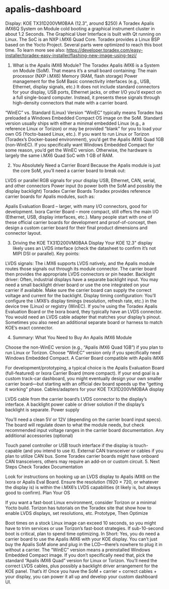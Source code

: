 # apalis-dashboard

Display: KOE TX31D200VM0BAA (12.3", around $250)
A Toradex Apalis iMX6Q System on Module cold booting a graphical instrument cluster in about 1.2 Seconds.
The Graphical User Interface is built with Qt running on Linux. The SoC is an NXP i.MX6 Quad Core.
Toradex provides a Linux BSP based on the Yocto Project. Several parts were optimized to reach this boot time.
To learn more see also: https://developer.toradex.com/easy-installer/toradex-easy-installer/flashing-new-image-using-tezi/

1. What is the Apalis iMX6 Module?
The Toradex Apalis iMX6 is a System on Module (SoM). That means it’s a small board containing:
The main processor (NXP i.MX6)
Memory (RAM, flash storage)
Power management for the SoM
Basic connectivity interfaces (e.g., USB, Ethernet, display signals, etc.)
It does not include standard connectors for your display, USB ports, Ethernet jacks, or other I/O you’d expect on a full single-board computer. Instead, it presents these signals through high-density connectors that mate with a carrier board.

“WinEC” vs. Standard (Linux) Version
“WinEC” typically means Toradex has preloaded a Windows Embedded Compact OS image on the SoM.
Standard version usually ships with either a minimal embedded Linux (e.g., a reference Linux or Torizon) or may be provided “blank” for you to load your own OS (Yocto-based Linux, etc.).
If you want to run Linux or Torizon (Toradex’s Docker-based environment), you’d get the Apalis iMX6 Quad 1GB (non-WinEC). If you specifically want Windows Embedded Compact for some reason, you’d get the WinEC version. Otherwise, the hardware is largely the same i.MX6 Quad SoC with 1 GB of RAM.

2. You Absolutely Need a Carrier Board
Because the Apalis module is just the core SoM, you’ll need a carrier board to break out:

LVDS or parallel RGB signals for your display
USB, Ethernet, CAN, serial, and other connectors
Power input (to power both the SoM and possibly the display backlight)
Toradex Carrier Boards
Toradex provides reference carrier boards for Apalis modules, such as:

Apalis Evaluation Board – larger, with many I/O connectors, good for development.
Ixora Carrier Board – more compact, still offers the main I/O (Ethernet, USB, display interfaces, etc.).
Many people start with one of these official carrier boards for development and proof-of-concept, then design a custom carrier board for their final product dimensions and connector layout.

3. Driving the KOE TX31D200VM0BAA Display
Your KOE 12.3" display likely uses an LVDS interface (check the datasheet to confirm it’s not MIPI DSI or parallel). Key points:

LVDS signals: The i.MX6 supports LVDS natively, and the Apalis module routes those signals out through its module connector. The carrier board then provides the appropriate LVDS connectors or pin header.
Backlight driver: Often, industrial displays have a separate backlight input. You may need a small backlight driver board or use the one integrated on your carrier if available. Make sure the carrier board can supply the correct voltage and current for the backlight.
Display timing configuration: You’ll configure the i.MX6’s display timings (resolution, refresh rate, etc.) in the device tree (Linux) or registry (WinEC).
If you’re using the Toradex Apalis Evaluation Board or the Ixora board, they typically have an LVDS connector. You would need an LVDS cable adapter that matches your display’s pinout. Sometimes you also need an additional separate board or harness to match KOE’s exact connector.

4. Summary: What You Need to Buy
An Apalis iMX6 Module

Choose the non-WinEC version (e.g., “Apalis iMX6 Quad 1GB”) if you plan to run Linux or Torizon.
Choose “WinEC” version only if you specifically need Windows Embedded Compact.
A Carrier Board compatible with Apalis iMX6

For development/prototyping, a typical choice is the Apalis Evaluation Board (full-featured) or Ixora Carrier Board (more compact).
If your end goal is a custom track-car dashboard, you might eventually design your own smaller carrier board—but starting with an official dev board speeds up the “getting it working” phase.
Cables/adapters for your KOE TX31D200VM0BAA display

LVDS cable from the carrier board’s LVDS connector to the display’s interface.
A backlight power cable or driver solution if the display’s backlight is separate.
Power supply

You’ll need a clean 5V or 12V (depending on the carrier board input specs). The board will regulate down to what the module needs, but check recommended input voltage ranges in the carrier board documentation.
Any additional accessories (optional)

Touch panel controller or USB touch interface if the display is touch-capable (and you intend to use it).
External CAN transceiver or cables if you plan to utilize CAN bus. Some Toradex carrier boards might have onboard CAN transceivers, others may require an add-on or custom circuit.
5. Next Steps
Check Toradex Documentation

Look for instructions on hooking up an LVDS display to Apalis iMX6 on the Ixora or Apalis Eval Board.
Ensure the resolution (1920 × 720, or whatever the display is) is within the i.MX6’s LVDS capabilities (it likely is, but always good to confirm).
Plan Your OS

If you want a fast-boot Linux environment, consider Torizon or a minimal Yocto build. Torizon has tutorials on the Toradex site that show how to enable LVDS displays, set resolutions, etc.
Prototype, Then Optimize

Boot times on a stock Linux image can exceed 10 seconds, so you might have to trim services or use Torizon’s fast-boot strategies. If sub-10-second boot is critical, plan to spend time optimizing.
In Short:
Yes, you do need a carrier board to use the Apalis iMX6 with your KOE display. You can’t just buy the Apalis SoM alone and plug in the LCD—there’s nowhere to plug it in without a carrier.
The “WinEC” version means a preinstalled Windows Embedded Compact image. If you don’t specifically need that, pick the standard “Apalis iMX6 Quad” version for Linux or Torizon.
You’ll need the correct LVDS cables, plus possibly a backlight driver arrangement for the KOE panel.
That’s it! Once you have the SoM + carrier + correct cables + your display, you can power it all up and develop your custom dashboard UI.
